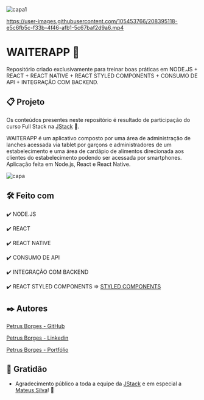 ![capa1](https://user-images.githubusercontent.com/105453766/208394100-e79dcf0b-ae43-4ca6-8c4d-1d68538e21c3.png)

https://user-images.githubusercontent.com/105453766/208395118-e5c6fb5c-f33b-4f46-afb1-5c67baf2d9a6.mp4

# WAITERAPP 🤘

Repositório criado exclusivamente para treinar boas práticas em NODE.JS + REACT + REACT NATIVE + REACT STYLED COMPONENTS + CONSUMO DE API + INTEGRAÇÃO COM BACKEND.

## 📋 Projeto

Os conteúdos presentes neste repositório é resultado de participação do curso Full Stack na [JStack](https://jstack.com.br) 🤘.

WAITERAPP é um aplicativo composto por uma área de administração de lanches acessada via tablet por garçons e administradores de um estabelecimento e uma área de cardápio de alimentos direcionada aos clientes do estabelecimento podendo ser acessada por smartphones. Aplicação feita em Node.js, React e React Native.

![capa](https://user-images.githubusercontent.com/105453766/208394731-c9fbf750-7e1c-4ce2-b214-23991229bdb6.png)

## 🛠️ Feito com

✔️ NODE.JS

✔️ REACT

✔️ REACT NATIVE

✔️ CONSUMO DE API

✔️ INTEGRAÇÃO COM BACKEND

✔️ REACT STYLED COMPONENTS => [STYLED COMPONENTS](https://styled-components.com)

## ✒️ Autores

[Petrus Borges - GitHub](https://github.com/PetrusBorges)

[Petrus Borges - Linkedin](https://www.linkedin.com/in/petrusborgesmachado/)

[Petrus Borges - Portfólio](https://petrusborges.vercel.app)

## 🎁 Gratidão

- Agradecimento público a toda a equipe da [JStack](https://jstack.com.br) e em especial a [Mateus Silva](https://www.linkedin.com/in/mateusilva/?locale=pt_BR)! 🤘
